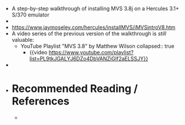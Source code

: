 - A step-by-step walkthrough of installing MVS 3.8j on a Hercules 3.1+ S/370 emulator
-
- https://www.jaymoseley.com/hercules/installMVS/iMVSintroV8.htm
- A video series of the previous version of the walkthrough is _still_ valuable:
	- YouTube Playlist "MVS 3.8" by Matthew Wilson
	  collapsed:: true
		- {{video https://www.youtube.com/playlist?list=PL9tkJGALYJ6DZo4DbVANZiGIf2aELSSJY}}
-
- # Recommended Reading / References
	-